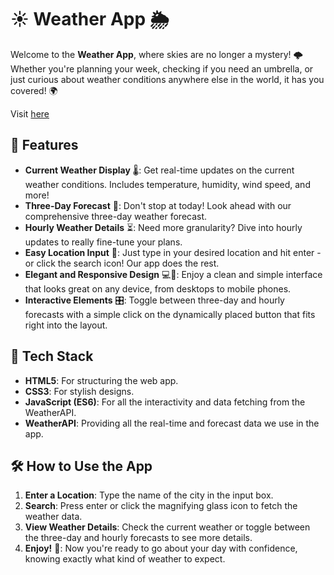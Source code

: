 # ☀️ Weather App 🌦️

Welcome to the **Weather App**, where skies are no longer a mystery! 🌩️ Whether you're planning your week, checking if you need an umbrella, or just curious about weather conditions anywhere else in the world, it has you covered! 🌍

Visit [here](https://anlegi.github.io/weather_app/)

## 🌟 Features

- **Current Weather Display** 🌡️: Get real-time updates on the current weather conditions. Includes temperature, humidity, wind speed, and more!
- **Three-Day Forecast** 📅: Don't stop at today! Look ahead with our comprehensive three-day weather forecast.
- **Hourly Weather Details** ⏳: Need more granularity? Dive into hourly updates to really fine-tune your plans.
- **Easy Location Input** 📍: Just type in your desired location and hit enter - or click the search icon! Our app does the rest.
- **Elegant and Responsive Design** 💻📱: Enjoy a clean and simple interface that looks great on any device, from desktops to mobile phones.
- **Interactive Elements** 🎛️: Toggle between three-day and hourly forecasts with a simple click on the dynamically placed button that fits right into the layout.

##  🧰 Tech Stack

- **HTML5**: For structuring the web app.
- **CSS3**: For stylish designs.
- **JavaScript (ES6)**: For all the interactivity and data fetching from the WeatherAPI.
- **WeatherAPI**: Providing all the real-time and forecast data we use in the app.

## 🛠️ How to Use the App

1. **Enter a Location**: Type the name of the city in the input box.
2. **Search**: Press enter or click the magnifying glass icon to fetch the weather data.
3. **View Weather Details**: Check the current weather or toggle between the three-day and hourly forecasts to see more details.
4. **Enjoy!** 🎉: Now you're ready to go about your day with confidence, knowing exactly what kind of weather to expect.
